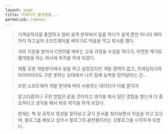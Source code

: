 ```yaml
---
layout: page
title: 어쩌다가 웹개발을...
permalink: /about/
---
```

>기계공학과를 졸업하고 장비 설계 분야에서 일을 하다가
설계 뿐만 아니라 제어까지 하고싶어 소프트웨어를 배우기로 마음을 먹고 퇴사를 했다.

>국비 지원을 받아서 C언어를 배우는 교육 과정을 수강을 하다가, 우연한 계기로 웹개발을 하는 회사에
취직을 하게 되었다.

> 재활 로봇 개발분야에서 일을 하고 싶었었지만 개발 경력이 없고,
 프레임워크와 라이브러리도 구분 못하는 상태에서 나의 잠재 능력을 믿어달라는 건...

>또한 소프트웨어 개발 분야에 따라 사용하는 데이터가 다를 뿐이지

> 알고리즘이나 구현 방법은 같을 것이라고 생각을 해서 일단 경험을 쌓는게 더 중요하다고 생각을 해서
바로 취직을 하게 되었다. 

>현재는 책 및 유투브 영상을 찾아보고 공식 문서를 찾아보면서 학습을 하고 있으며, 블로그를 해보고 싶어서
블로그의 끝판왕이라는 깃블로그를 시작하게 되었다.